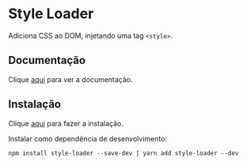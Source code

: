 # Style Loader

Adiciona CSS ao DOM, injetando uma tag `<style>`.

## Documentação

Clique [aqui](https://github.com/webpack-contrib/style-loader) para ver a documentação.

## Instalação

Clique [aqui](https://www.npmjs.com/package/style-loader) para fazer a instalação.

Instalar como dependência de desenvolvimento:

```
npm install style-loader --save-dev | yarn add style-loader --dev
```